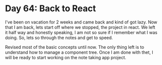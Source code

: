 # Day 64: Back to React

I've been on vacation for 2 weeks and came back and kind of got lazy. Now that I am back, lets start off where we stopped, the project in react. We left it half way and honestly speaking, I am not so sure if I remember what I was doing. So, lets so through the notes and get to speed.

Revised most of the basic concepts until now. The only thing left is to understand how to manage a component tree. Once I am done with thet, I will be ready to start working on the note taking app project.